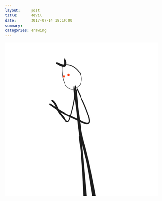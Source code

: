 ```yaml
---
layout:     post
title:      devil
date:       2017-07-14 18:19:00
summary:    
categories: drawing
---
```

![devil](/images/diary/devil.png "a redditor?")
